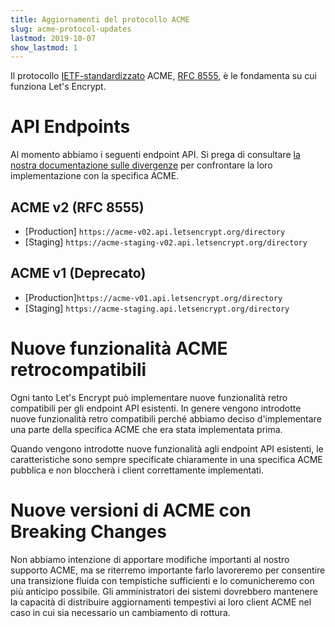 ```yaml
---
title: Aggiornamenti del protocollo ACME
slug: acme-protocol-updates
lastmod: 2019-10-07
show_lastmod: 1
---
```



Il protocollo [IETF-standardizzato](https://letsencrypt.org/2019/03/11/acme-protocol-ietf-standard.html) ACME, [RFC 8555](https://datatracker.ietf.org/doc/rfc8555/), è le fondamenta su cui funziona Let's Encrypt.

# API Endpoints

Al momento abbiamo i seguenti endpoint API. Si prega di consultare [la nostra documentazione sulle divergenze](https://github.com/letsencrypt/boulder/blob/main/docs/acme-divergences.md) per confrontare la loro implementazione con la specifica ACME.

## ACME v2 (RFC 8555)

* [Production] `https://acme-v02.api.letsencrypt.org/directory`
* [Staging] `https://acme-staging-v02.api.letsencrypt.org/directory`

## ACME v1 (Deprecato)

* [Production]`https://acme-v01.api.letsencrypt.org/directory`
* [Staging] `https://acme-staging.api.letsencrypt.org/directory`

# Nuove funzionalità ACME retrocompatibili

Ogni tanto Let's Encrypt può implementare nuove funzionalità retro compatibili per gli endpoint API esistenti. In genere vengono introdotte nuove funzionalità retro compatibili perché abbiamo deciso d'implementare una parte della specifica ACME che era stata implementata prima.

Quando vengono introdotte nuove funzionalità agli endpoint API esistenti, le caratteristiche sono sempre specificate chiaramente in una specifica ACME pubblica e non bloccherà i client correttamente implementati.

# Nuove versioni di ACME con Breaking Changes

Non abbiamo intenzione di apportare modifiche importanti al nostro supporto ACME, ma se riterremo importante farlo lavoreremo per consentire una transizione fluida con tempistiche sufficienti e lo comunicheremo con più anticipo possibile. Gli amministratori dei sistemi dovrebbero mantenere la capacità di distribuire aggiornamenti tempestivi ai loro client ACME nel caso in cui sia necessario un cambiamento di rottura.
